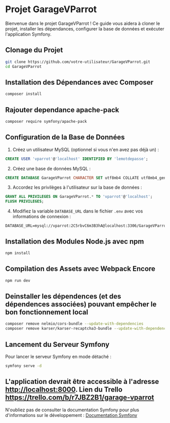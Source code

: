 # Projet GarageVParrot

Bienvenue dans le projet GarageVParrot ! Ce guide vous aidera à cloner le projet, installer les dépendances, configurer la base de données et exécuter l'application Symfony.

## Clonage du Projet

```bash
git clone https://github.com/votre-utilisateur/GarageVParrot.git
cd GarageVParrot
```

## Installation des Dépendances avec Composer

```bash
composer install
```

## Rajouter dependance apache-pack

```bash
composer require symfony/apache-pack
```

## Configuration de la Base de Données

1. Créez un utilisateur MySQL (optionnel si vous n'en avez pas déjà un) :

```sql
CREATE USER 'vparrot'@'localhost' IDENTIFIED BY 'lemotdepasse';
```

2. Créez une base de données MySQL :

```sql
CREATE DATABASE GarageVParrot CHARACTER SET utf8mb4 COLLATE utf8mb4_general_ci;
```

3. Accordez les privilèges à l'utilisateur sur la base de données :

```sql
GRANT ALL PRIVILEGES ON GarageVParrot.* TO 'vparrot'@'localhost';
FLUSH PRIVILEGES;
```

4. Modifiez la variable `DATABASE_URL` dans le fichier `.env` avec vos informations de connexion :

```env
DATABASE_URL=mysql://vparrot:2C5rbvC6m3B3hA@localhost:3306/GarageVParrot
```

## Installation des Modules Node.js avec npm

```bash
npm install
```

## Compilation des Assets avec Webpack Encore

```bash
npm run dev
```

## Deinstaller les dépendences (et des dépendences associées) pouvant empêcher le bon fonctionnement local

```bash
composer remove nelmio/cors-bundle --update-with-dependencies
composer remove karser/karser-recaptcha3-bundle --update-with-dependencies
```

## Lancement du Serveur Symfony

Pour lancer le serveur Symfony en mode détaché :

```bash
symfony serve -d
```

L'application devrait être accessible à l'adresse [http://localhost:8000](http://localhost:8000).
Lien du Trello https://trello.com/b/r7JBZ2B1/garage-vparrot
---

N'oubliez pas de consulter la documentation Symfony pour plus d'informations sur le développement : [Documentation Symfony](https://symfony.com/doc/current/index.html)
